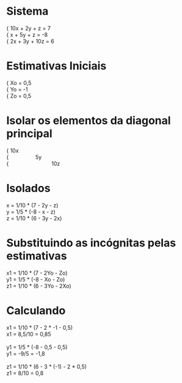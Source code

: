 # Sistema <br>
{ 10x + 2y + z = 7 <br>
{ x + 5y + z = -8 <br>
{ 2x + 3y + 10z = 6 <br>

# Estimativas Iniciais <br>
{ Xo = 0,5 <br>
{ Yo = -1 <br>
{ Zo = 0,5 <br>

# Isolar os elementos da diagonal principal <br>
{ 10x <br>
{     5y <br>
{        10z <br>

# Isolados <br>
x = 1/10 * (7 - 2y - z) <br>
y = 1/5 * (-8 - x - z) <br>
z = 1/10 * (6 - 3y - 2x) <br>

# Substituindo as incógnitas pelas estimativas <br>
x1 = 1/10 * (7 - 2Yo - Zo) <br>
y1 = 1/5 * (-8 - Xo - Zo) <br>
z1 = 1/10 * (6 - 3Yo - 2Xo) <br>

# Calculando <br>
x1 = 1/10 * (7 - 2 * -1 - 0,5) <br>
x1 = 8,5/10 = 0,85 <br>
<br>
y1 = 1/5 * (-8 - 0,5 - 0,5) <br>
y1 = -9/5 = -1,8 <br>
<br>
z1 = 1/10 * (6 - 3 * (-1) - 2 * 0,5) <br>
z1 = 8/10 = 0,8
